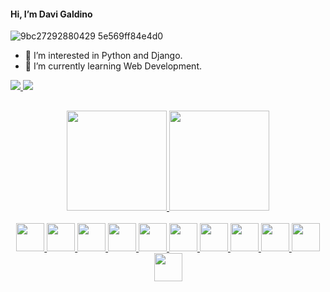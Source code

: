 #### Hi, I’m Davi Galdino 
![9bc27292880429 5e569ff84e4d0](https://user-images.githubusercontent.com/86674827/166835264-0ba91109-65d2-47fe-8390-4fd93fdef0c9.gif)

- 👀 I’m interested in Python and Django.
- 🌱 I’m currently learning Web Development.


<div> 
  <a href="mailto:contatodavigos@gmail.com" target="_blank"><img src="https://img.shields.io/badge/Gmail-D14836?style=for-the-badge&logo=gmail&logoColor=white" target="_blank"</a>
     <a href="https://www.linkedin.com/in/davi-galdino-348a99213/" target="_blank"><img src="https://img.shields.io/badge/-LinkedIn-%230077B5?style=for-the-badge&logo=linkedin&logoColor=white" target="_blank"></a> 
  
##


</div>
 
<div align="center">
  
  
  <a href="https://github.com/Davi-Ga">
    <img height="160em" src="https://github-readme-stats.vercel.app/api?username=Davi-Ga&show_icons=true&theme=radical&include_all_commits=true&count_private=true"/>
      <img height="160em" src="https://github-readme-stats.vercel.app/api/top-langs/?username=Davi-Ga&layout=compact&langs_count=7&theme=radical"/>
</div>
<div align="center">
 <div style="display: inline_block"><br>
   <img height="45em" img src="https://cdn.jsdelivr.net/gh/devicons/devicon/icons/c/c-plain.svg" />
   <img height="45em" img src="https://cdn.jsdelivr.net/gh/devicons/devicon/icons/python/python-original.svg"/>
   <img height="45em" img src="https://cdn.jsdelivr.net/gh/devicons/devicon/icons/java/java-original.svg" />
   <img height="45em" img src="https://cdn.jsdelivr.net/gh/devicons/devicon/icons/linux/linux-plain.svg" />
   <img height="45em" img src="https://cdn.jsdelivr.net/gh/devicons/devicon/icons/bash/bash-original.svg" />
   <img height="45em" img src="https://cdn.jsdelivr.net/gh/devicons/devicon/icons/bootstrap/bootstrap-plain.svg" />
   <img height="45em" img src="https://cdn.jsdelivr.net/gh/devicons/devicon/icons/css3/css3-plain.svg" />
  <img height="45em" img src="https://cdn.jsdelivr.net/gh/devicons/devicon/icons/html5/html5-plain.svg" />
   <img height="45em" img src="https://cdn.jsdelivr.net/gh/devicons/devicon/icons/django/django-plain.svg" />
    <img height="45em" img src="https://cdn.jsdelivr.net/gh/devicons/devicon/icons/postgresql/postgresql-plain.svg" />
    <img height="45em" img src="https://cdn.jsdelivr.net/gh/devicons/devicon/icons/heroku/heroku-original.svg" />
          
          
                 
         
          
</div>

<!---
Ellihv/Ellihv is a ✨ special ✨ repository because its `README.md` (this file) appears on your GitHub profile.
You can click the Preview link to take a look at your changes.
--->
